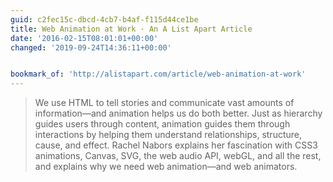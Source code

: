 ```yaml
---
guid: c2fec15c-dbcd-4cb7-b4af-f115d44ce1be
title: Web Animation at Work · An A List Apart Article
date: '2016-02-15T08:01:01+00:00'
changed: '2019-09-24T14:36:11+00:00'


bookmark_of: 'http://alistapart.com/article/web-animation-at-work'
---
```



<blockquote>We use HTML to tell stories and communicate vast amounts of information—and animation helps us do both better. Just as hierarchy guides users through content, animation guides them through interactions by helping them understand relationships, structure, cause, and effect. Rachel Nabors explains her fascination with CSS3 animations, Canvas, SVG, the web audio API, webGL, and all the rest, and explains why we need web animation—and web animators.</blockquote>
